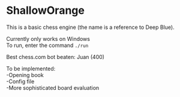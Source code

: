 # ShallowOrange
This is a basic chess engine (the name is a reference to Deep Blue).

Currently only works on Windows\
To run, enter the command `./run`

Best chess.com bot beaten: Juan (400)

To be implemented:\
-Opening book\
-Config file\
-More sophisticated board evaluation
